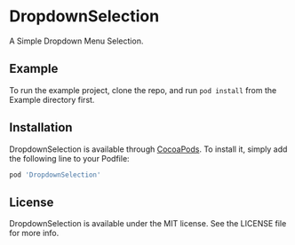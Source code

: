 # DropdownSelection
A Simple Dropdown Menu Selection.
<!--[![CI Status](https://img.shields.io/travis/Steven Lee/DropdownSelection.svg?style=flat)](https://travis-ci.org/Steven Lee/DropdownSelection)
[![Version](https://img.shields.io/cocoapods/v/DropdownSelection.svg?style=flat)](https://cocoapods.org/pods/DropdownSelection)
[![License](https://img.shields.io/cocoapods/l/DropdownSelection.svg?style=flat)](https://cocoapods.org/pods/DropdownSelection)
[![Platform](https://img.shields.io/cocoapods/p/DropdownSelection.svg?style=flat)](https://cocoapods.org/pods/DropdownSelection)-- !-->

## Example

To run the example project, clone the repo, and run `pod install` from the Example directory first.

<!--## Requirements-->

## Installation

DropdownSelection is available through [CocoaPods](https://cocoapods.org). To install
it, simply add the following line to your Podfile:

```ruby
pod 'DropdownSelection'
```

<!--## Author-->

<!--Steven, a1231233434@gmail.com!-->

## License

DropdownSelection is available under the MIT license. See the LICENSE file for more info.
